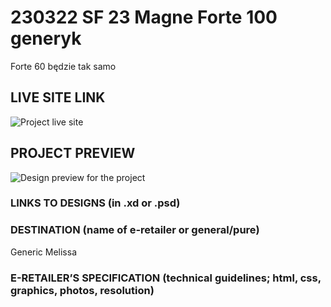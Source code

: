# 230322 SF 23 Magne Forte 100 generyk
Forte 60 będzie tak samo
## LIVE SITE LINK 
<!-- please enter link to site preview here -->
![Project live site](https://estorelabs.github.io/RC---230322-SF-23-Magne-Forte-100-GENERIC/)
## PROJECT PREVIEW
![Design preview for the project](./link)


### LINKS TO DESIGNS (in .xd or .psd)
<!-- please enter link to preview designs -->


### DESTINATION (name of e-retailer or general/pure)
Generic
Melissa

### E-RETAILER’S SPECIFICATION (technical guidelines; html, css, graphics, photos, resolution)
<!-- please enter any additional comments important for the project -->
